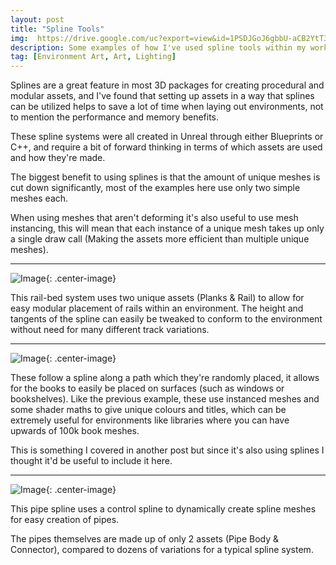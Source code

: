 ```yaml
---
layout: post
title: "Spline Tools"
img:  https://drive.google.com/uc?export=view&id=1PSDJGoJ6gbbU-aCB2YtT3k_VscYSbKQ6
description: Some examples of how I've used spline tools within my work for procedural and dynamic asset creation.
tag: [Environment Art, Art, Lighting]
---
```

Splines are a great feature in most 3D packages for creating procedural and modular assets, and I've found that setting up assets in a way that splines can be utilized  helps to save a lot of time when laying out environments, not to mention the performance and memory benefits.

These spline systems were all created in Unreal through either Blueprints or C++, and require a bit of forward thinking in terms of which assets are used and how they're made.

The biggest benefit to using splines is that the amount of unique meshes is cut down significantly, most of the examples here use only two simple meshes each. 


When using meshes that aren't deforming it's also useful to use mesh instancing, this will mean that each instance of a unique mesh takes up only a single draw call (Making the assets more efficient than multiple unique meshes).

------

![Image](https://drive.google.com/uc?export=view&id=1OjGdXKF8vshJGc6RcV4akFOWIUE2gSSF){: .center-image}

This rail-bed system uses two unique assets (Planks & Rail) to allow for easy modular placement of rails within an environment. The height and tangents of the spline can easily be tweaked to conform to the environment without need for many different track variations.

------

![Image](https://drive.google.com/uc?export=view&id=1PSDJGoJ6gbbU-aCB2YtT3k_VscYSbKQ6){: .center-image}

These follow a spline along a path which they're randomly placed, it allows for the books to easily be placed on surfaces (such as windows or bookshelves). Like the previous example, these use instanced meshes and some shader maths to give unique colours and titles, which can be extremely useful for environments like libraries where you can have upwards of 100k book meshes.

This is something I covered in another post but since it's also using splines I thought it'd be useful to include it here.

------

![Image](https://drive.google.com/uc?export=view&id=16MlrCf6lkIDp7rogGSXy05ltYygWxc4W){: .center-image}

This pipe spline uses a control spline to dynamically create spline meshes for easy creation of pipes.

The pipes themselves are made up of only 2 assets (Pipe Body & Connector), compared to dozens of variations for a typical spline system.
